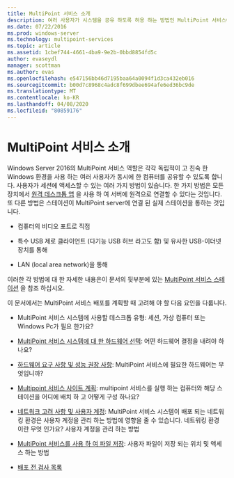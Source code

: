 ```yaml
---
title: MultiPoint 서비스 소개
description: 여러 사용자가 시스템을 공유 하도록 허용 하는 방법인 MultiPoint 서비스에 대 한 개요를 제공 합니다.
ms.date: 07/22/2016
ms.prod: windows-server
ms.technology: multipoint-services
ms.topic: article
ms.assetid: 1cbef744-4661-4ba9-9e2b-0bbd8854fd5c
author: evaseydl
manager: scottman
ms.author: evas
ms.openlocfilehash: e547156bb46d7195baa64a0094f1d3ca432eb016
ms.sourcegitcommit: b00d7c8968c4adc8f699dbee694afe6ed36bc9de
ms.translationtype: MT
ms.contentlocale: ko-KR
ms.lasthandoff: 04/08/2020
ms.locfileid: "80859176"
---
```

# <a name="introducing-multipoint-services"></a>MultiPoint 서비스 소개
Windows Server 2016의 MultiPoint 서비스 역할은 각각 독립적이 고 친숙 한 Windows 환경을 사용 하는 여러 사용자가 동시에 한 컴퓨터를 공유할 수 있도록 합니다. 사용자가 세션에 액세스할 수 있는 여러 가지 방법이 있습니다. 한 가지 방법은 모든 장치에서 [원격 데스크톱 앱](../remote-desktop-services/clients/remote-desktop-clients.md) 을 사용 하 여 서버에 원격으로 연결할 수 있다는 것입니다. 또 다른 방법은 스테이션이 MultiPoint server에 연결 된 실제 스테이션을 통하는 것입니다.  
  
-   컴퓨터의 비디오 포트로 직접  
  
-   특수 USB 제로 클라이언트 (다기능 USB 허브 라고도 함) 및 유사한 USB-이더넷 장치를 통해  
  
-   LAN (local area network)을 통해  
  
이러한 각 방법에 대 한 자세한 내용은이 문서의 뒷부분에 있는 [MultiPoint 서비스 스테이션](MultiPoint-services-Stations.md) 을 참조 하십시오.  
  
이 문서에서는 MultiPoint 서비스 배포를 계획할 때 고려해 야 할 다음 요인을 다룹니다.  
  
-   MultiPoint 서비스 시스템에 사용할 데스크톱 유형: 세션, 가상 컴퓨터 또는 Windows Pc가 필요 한가요?  
  
-   [MultiPoint 서비스 시스템에 대 한 하드웨어 선택](Selecting-Hardware-for-Your-MultiPoint-services-System.md): 어떤 하드웨어 결정을 내려야 하나요?  
  
-   [하드웨어 요구 사항 및 성능 권장 사항](Hardware-Requirements-and-Performance-Recommendations.md): MultiPoint 서비스에 필요한 하드웨어는 무엇입니까?  
  
-   [Multipoint 서비스 사이트 계획](MultiPoint-services-Site-Planning.md): multipoint 서비스를 실행 하는 컴퓨터와 해당 스테이션을 어디에 배치 하 고 어떻게 구성 하나요?  
  
-   [네트워크 고려 사항 및 사용자 계정](Network-Considerations-and-User-Accounts.md): MultiPoint 서비스 시스템이 배포 되는 네트워킹 환경은 사용자 계정을 관리 하는 방법에 영향을 줄 수 있습니다. 네트워킹 환경 이란 무엇 인가요? 사용자 계정을 관리 하는 방법  
  
-   [MultiPoint 서비스를 사용 하 여 파일 저장](Storing-Files-with-MultiPoint-services.md): 사용자 파일이 저장 되는 위치 및 액세스 하는 방법  
  
-   [배포 전 검사 목록](Predeployment-Checklist.md)  